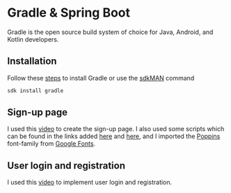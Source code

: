 # Gradle & Spring Boot

Gradle is the open source build system of choice for Java, Android, and Kotlin developers.

## Installation

Follow these [steps](https://gradle.org/install/) to install Gradle or use the [sdkMAN](https://sdkman.io/) command

```bash
sdk install gradle
```
## Sign-up page
I used this [video](https://www.youtube.com/watch?v=5EQyWl5cHjc) to create the sign-up page.
I also used some scripts which can be found in the links added [here](https://unpkg.com/ionicons@7.1.0/dist/ionicons/ionicons.esm.js) and [here](https://unpkg.com/ionicons@7.1.0/dist/ionicons/ionicons.js),
and I imported the [Poppins](https://fonts.google.com/specimen/Poppins) font-family from [Google Fonts](https://fonts.google.com/).

## User login and registration
I used this [video](https://www.youtube.com/watch?v=X7pGCmVxx10) to implement user login and registration.